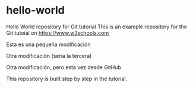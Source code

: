 # hello-world
Hello World repository for Git tutorial
This is an example repository for the Git tutoial on https://www.w3schools.com

Esta es una pequeña modificación

Otra modificación (sería la tercera)

Otra modificación, pero esta vez desde GitHub

This repository is built step by step in the tutorial.
